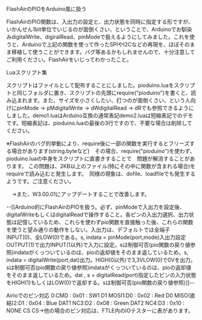 FlashAirのPIOをArduino風に扱う

FlashAirのPIO関数は、入出力の設定と、出力状態を同時に指定する形ですが、いかんせん1bit単位でいじるのが面倒くさい、ということで、Arduinoでお馴染みdigitalWrite、digiralRead、pinModeで扱えるようにしてみました。これを使うと、Arduinoで上記の関数を使って作ったSPIやI2Cなどの再現を、ほぼそのまま移植して使うことができます。バグ等あるかもしれませんので、十分注意してご利用ください。FlashAirをいじってわかったこと。

Luaスクリプト集

スクリプトはファイルとして配布することにしました。pioduino.luaをスクリプトと同じフォルダに置き、スクリプトの先頭にrequire("pioduino")を書くと、読み込まれます。また、サイズを小さくしたい、打つのが面倒くさい、という人向けにpinMode       →   pMdigitalWrite  →   dWdigitalRead   →   dRでも参照できるようにしました。demo1.luaはArduino互換の通常表記demo2.luaは短縮表記でのデモです。短縮表記は、pioduino.luaの最後の3行ですので、不要な場合は削除してください。

※FlashAirのバグ的挙動により、require後に一部の関数を実行するとフリーズする場合があります(string.byteなど)　その場合、require("pioduino")を使わず、pioduino.luaの中身をスクリプトに直書きすることで　問題が解消することがあります。  この問題は、2KB以上のファイル(特にその中に関数が含まれる場合)をrequireで読み込むと発生します。　同様の現象は、dofile、loadfileでも発生するようです。ご注意ください。

　→また、W3.00.01にアップデートすることで改善します。

--[[Arduino的にFlashAirのPIOを扱う。必ず、pinModeで入出力を設定後、digitalWriteもしくはdigitalReadで操作すること。各ピンの入出力選択、出力状態は記憶しているため、これらを使わずpio関数を直接触った後、これらの関数を使うと望み通りの動作をしない。入出力は、デフォルトでは全端子INPUT(0)、全LOW(0)である。s, indata = pinMode(port,mode)入出力設定OUTPUT(1)で出力INPUT(1以外)で入力に設定。sは制御可否(pio関数の戻り値参照)indataがくっついているのは、pioの返却値をそのまま返しているため。s, indata = digitalWrite(port,dat)出力。HIGH(0以外)で3,3VLOW(0)で0Vを出力。sは制御可否(pio関数の戻り値参照)indataがくっついているのは、pioの返却値をそのまま返しているため。dat , s = digitalRead(port)指定したピンの入力状態をHIGH(1)もしくはLOW(0)で返却する。sは制御可否(pio関数の戻り値参照)]]--

Airioでのピン対応
0:CMD   : 0x01 : SW1	D1	MOSI1:D0  	: 0x02 : Red	D0	MISO(直結)2:D1  	: 0x04 : Blue	DAT1	NC3:D2  	: 0x08 : Green	DAT2	NC4:D3  	: 0x10 : NONE	CS	CS→他の場合のピン対応は、FTLE内のIOテスターに表があります。
